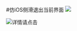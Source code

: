 #仿iOS侧滑退出当前界面
![](http://img.blog.csdn.net/20170814154713374?watermark/2/text/aHR0cDovL2Jsb2cuY3Nkbi5uZXQva2VtZW5nNzc1OA==/font/5a6L5L2T/fontsize/400/fill/I0JBQkFCMA==/dissolve/70/gravity/Center)

![详情请点击](http://blog.csdn.net/kemeng7758/article/details/77162467)